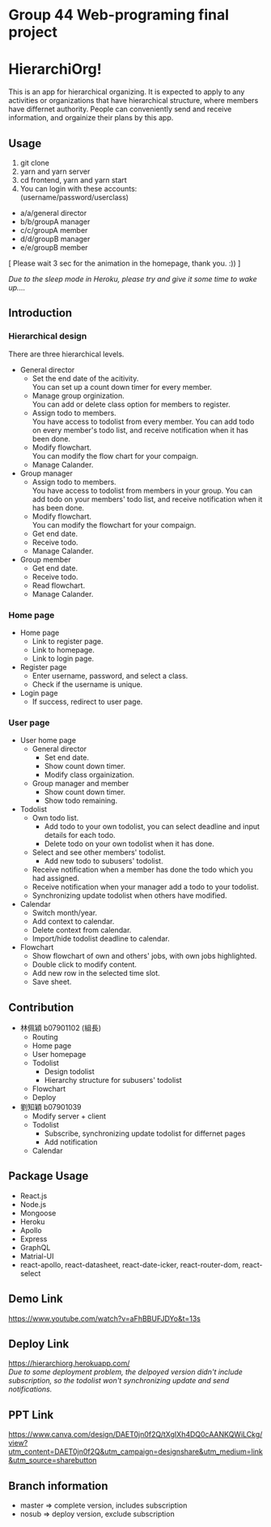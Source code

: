 # Group 44 Web-programing final project
# HierarchiOrg!
This is an app for hierarchical organizing. It is expected to apply to any activities or organizations that have hierarchical structure, where members have differnet authority. People can conveniently send and receive information, and orgainize their plans by this app.
## Usage
  1. git clone
  2. yarn and yarn server
  3. cd frontend, yarn and yarn start
  4. You can login with these accounts:<br>
  (username/password/userclass)
  - a/a/general director
  - b/b/groupA manager
  - c/c/groupA member
  - d/d/groupB manager
  - e/e/groupB member

[ Please wait 3 sec for the animation in the homepage, thank you. :)) ]

*Due to the sleep mode in Heroku, please try and give it some time to wake up....*
## Introduction  
### Hierarchical design
There are three hierarchical levels.  
- General director
  - Set the end date of the acitivity.  
    You can set up a count down timer for every member.
  - Manage group orginization.  
    You can add or delete class option for members to register.
   - Assign todo to members.  
    You have access to todolist from every member. 
    You can add todo on every member's todo list, and receive notification when it has been done.
    - Modify flowchart.  
    You can modify the flow chart for your compaign.    
  - Manage Calander.
- Group manager
  - Assign todo to members.  
    You have access to todolist from members in your group. 
    You can add todo on your members' todo list, and receive notification when it has been done.
  - Modify flowchart.  
    You can modify the flowchart for your compaign.
  - Get end date.
  - Receive todo.  
  - Manage Calander.
- Group member
  - Get end date.
  - Receive todo.  
  - Read flowchart.
  - Manage Calander.
### Home page
- Home page
  - Link to register page.
  - Link to homepage.
  - Link to login page.
- Register page
  - Enter username, password, and select a class.
  - Check if the username is unique.
- Login page
  - If success, redirect to user page.
### User page
- User home page
  - General director
    - Set end date.
    - Show count down timer.
    - Modify class orgainization.
  - Group manager and member
    - Show count down timer.
    - Show todo remaining.
- Todolist
  - Own todo list.
    - Add todo to your own todolist, you can select deadline and input details for each todo.
    - Delete todo on your own todolist when it has done.
  - Select and see other members' todolist.
    - Add new todo to subusers' todolist.
  - Receive notification when a member has done the todo which you had assigned.
  - Receive notification when your manager add a todo to your todolist.
  - Synchronizing update todolist when others have modified.
- Calendar
  - Switch month/year.
  - Add context to calendar.
  - Delete context from calendar.
  - Import/hide todolist deadline to calendar.
- Flowchart
  - Show flowchart of own and others' jobs, with own jobs highlighted.
  - Double click to modify content.
  - Add new row in the selected time slot.
  - Save sheet.
## Contribution  
  - 林佩潁 b07901102 (組長)
    - Routing
    - Home page
    - User homepage
    - Todolist
      - Design todolist
      - Hierarchy structure for subusers' todolist
    - Flowchart
    - Deploy
  - 劉知穎 b07901039
    - Modify server + client
    - Todolist
      - Subscribe, synchronizing update todolist for differnet pages
      - Add notification
    - Calendar
## Package Usage
   - React.js
   - Node.js
   - Mongoose
   - Heroku
   - Apollo
   - Express
   - GraphQL
   - Matrial-UI
   - react-apollo, react-datasheet, react-date-icker, react-router-dom, react-select
## Demo Link  
https://www.youtube.com/watch?v=aFhBBUFJDYo&t=13s
## Deploy Link  
https://hierarchiorg.herokuapp.com/  
*Due to some deployment problem, the delpoyed version didn't include subscription, so the todolist won't synchronizing update and send notifications.*
## PPT Link
https://www.canva.com/design/DAET0jn0f2Q/tXgIXh4DQ0cAANKQWiLCkg/view?utm_content=DAET0jn0f2Q&utm_campaign=designshare&utm_medium=link&utm_source=sharebutton
## Branch information
- master => complete version, includes subscription
- nosub => deploy version, exclude subscription
